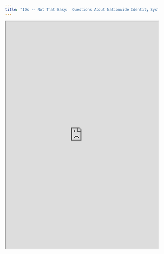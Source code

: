 ```yaml
---
title: "IDs -- Not That Easy:  Questions About Nationwide Identity Systems"
---
```



<iframe height="750" width="100%" src="https://ewelton.github.io/ktest/wiki.html#IDs%20--%20Not%20That%20Easy:%20%20Questions%20About%20Nationwide%20Identity%20Systems"></iframe>
